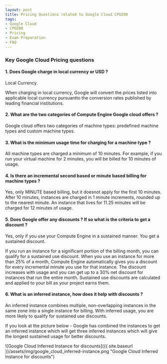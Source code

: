 ```yaml
---
layout: post
title: Pricing Questions related to Google Cloud CPO200
tags:
- Google Cloud
- CPO200
- Pricing 
- Exam Preparation
- FAQ
---
```


### Key Google Cloud Pricing questions


#### 1. Does Google charge in local currency or USD ?

Local Currency.

When charging in local currency, Google will convert the prices listed into applicable local currency pursuantto the conversion rates published by leading financial institutions.

#### 2. What are the two categories of Compute Engine Google cloud offers ?

Google cloud offers  two categories of machine types: predefined machine types and custom machine types.  

#### 3. What is the minimum usage time for charging for a machine type ?

All machine types are charged a minimum of 10 minutes. For example, if you run your virtual machine for 2 minutes, you will be billed for 10 minutes of usage.


#### 4. Is there an incremental second based or minute based billing for machine types ?

Yes, only MINUTE based billing, but it doesnot apply for the first 10 minutes. After 10 minutes, instances are charged in 1 minute increments, rounded up to the nearest minute. An instance that lives for 11.25 minutes will be charged for 12 minutes of usage.

#### 5. Does Google offer any discounts ? If so what is the criteria to get a discount ?

Yes, only if you use your Compute Engine in a sustained manner. You get a sustained discount.

If you run an instance for a significant portion of the billing month, you can qualify for a sustained use discount. When you use an instance for more than 25% of a month, Compute Engine automatically gives you a discount for every incremental minute you use for that instance. The discount increases with usage and you can get up to a 30% net discount for instances that run the entire month. Sustained use discounts are calculated and applied to your bill as your project earns them.  


#### 6. What is an inferred instance, how does it help with discounts ?

An inferred instance combines multiple, non-overlapping instances in the same zone into a single instance for billing. With inferred usage, you are more likely to qualify for sustained use discounts. 

If you look at the picture below - Google has combined the instances to get an inferred instance which will get three inferred instances which will give the longest sustained usage for better discounts.

![Google Cloud Inferred Instance for discounts]({{ site.baseurl }}/assets/img/google_cloud_inferred-instance.png "Google Cloud Inferred Instance for discounts")


